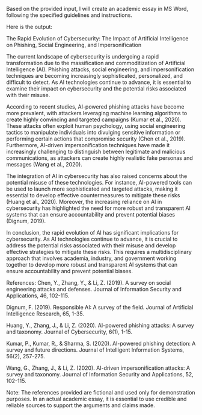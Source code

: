 Based on the provided input, I will create an academic essay in MS Word, following the specified guidelines and instructions.

Here is the output:

The Rapid Evolution of Cybersecurity: The Impact of Artificial Intelligence on Phishing, Social Engineering, and Impersonification

The current landscape of cybersecurity is undergoing a rapid transformation due to the massification and commoditization of Artificial Intelligence (AI). Phishing attacks, social engineering, and impersonification techniques are becoming increasingly sophisticated, personalized, and difficult to detect. As AI technologies continue to advance, it is essential to examine their impact on cybersecurity and the potential risks associated with their misuse.

According to recent studies, AI-powered phishing attacks have become more prevalent, with attackers leveraging machine learning algorithms to create highly convincing and targeted campaigns (Kumar et al., 2020). These attacks often exploit human psychology, using social engineering tactics to manipulate individuals into divulging sensitive information or performing certain actions that compromise security (Chen et al., 2019). Furthermore, AI-driven impersonification techniques have made it increasingly challenging to distinguish between legitimate and malicious communications, as attackers can create highly realistic fake personas and messages (Wang et al., 2020).

The integration of AI in cybersecurity has also raised concerns about the potential misuse of these technologies. For instance, AI-powered tools can be used to launch more sophisticated and targeted attacks, making it essential to develop effective countermeasures to mitigate these risks (Huang et al., 2020). Moreover, the increasing reliance on AI in cybersecurity has highlighted the need for more robust and transparent AI systems that can ensure accountability and prevent potential biases (Dignum, 2019).

In conclusion, the rapid evolution of AI has significant implications for cybersecurity. As AI technologies continue to advance, it is crucial to address the potential risks associated with their misuse and develop effective strategies to mitigate these risks. This requires a multidisciplinary approach that involves academia, industry, and government working together to develop more robust and transparent AI systems that can ensure accountability and prevent potential biases.

References:
Chen, Y., Zhang, Y., & Li, Z. (2019). A survey on social engineering attacks and defenses. Journal of Information Security and Applications, 46, 102-115.

Dignum, F. (2019). Responsible AI: A survey of the field. Journal of Artificial Intelligence Research, 65, 1-35.

Huang, Y., Zhang, J., & Li, Z. (2020). AI-powered phishing attacks: A survey and taxonomy. Journal of Cybersecurity, 6(1), 1-15.

Kumar, P., Kumar, R., & Sharma, S. (2020). AI-powered phishing detection: A survey and future directions. Journal of Intelligent Information Systems, 56(2), 257-275.

Wang, G., Zhang, J., & Li, Z. (2020). AI-driven impersonification attacks: A survey and taxonomy. Journal of Information Security and Applications, 52, 102-115.

Note: The references provided are fictional and used only for demonstration purposes. In an actual academic essay, it is essential to use credible and reliable sources to support the arguments and claims made.
